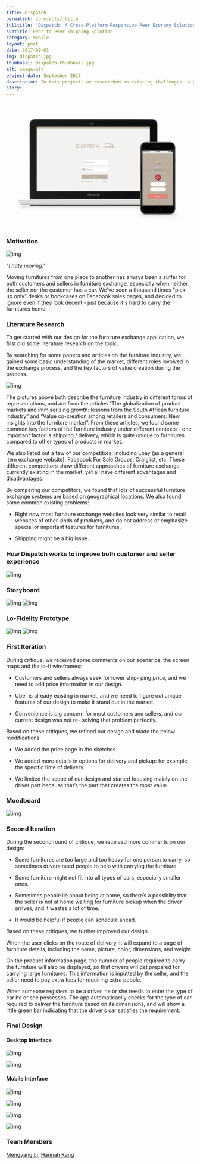 ```yaml
---
title: Dispatch
permalink: /projects/:title
fulltitle: "Dispatch: A Cross-Platform Responsive Peer Economy Solution to Shipping Problems in Furniture Exchange"
subtitle: Peer-to-Peer Shipping Solution
category: Mobile
layout: post
date: 2017-09-01
img: dispatch.jpg
thumbnail: dispatch-thumbnail.jpg
alt: image-alt
project-date: September 2017
description: In this project, we researched on existing challenges in peer-to-peer furniture exchange, and designed a cross-platform application to address shipping problems during the process. My teammates and I first brainstormed ideas through collaborative sketching and storyboarding, then iteratively improved the design through various rounds of design critique and refinements. 
story: 
---
```


<img src="/img/portfolio/dispatch.jpg" class="img-responsive img-centered" alt="">

### Motivation

![img]({{site.baseurl}}/img/projects/dispatch/dispatch-motivation.jpg)

*"I hate moving."*

Moving furnitures from one place to another has always been a suffer for both customers and sellers in furniture exchange, especially when neither the seller nor the customer has a car. We've seen a thousand times "pick-up only" desks or bookcases on Facebook sales pages, and decided to ignore even if they look decent - just because it's hard to carry the furnitures home.

### Literature Research

To get started with our design for the furniture exchange application, we first did some literature research on the topic.

By searching for some papers and articles on the furniture industry, we gained some basic understanding of the market, different roles involved in the exchange process, and the key factors of value creation during the process.

![img]({{site.baseurl}}/img/projects/dispatch/dispatch-research.jpg)

The pictures above both describe the furniture industry in different forms of representations, and are from the articles “The globalization of product markets and immiserizing growth: lessons from the South African furniture industry“ and “Value co-creation among retailers and consumers: New insights into the furniture market”. From these articles, we found some common key factors of the furniture industry under different contexts - one important factor is shipping / delivery, which is quite unique to furnitures compared to other types of products in market.

We also listed out a few of our competitors, including Ebay (as a general item exchange website), Facebook For Sale Groups, Craiglist, etc. These different competitors show different approaches of furniture exchange currently existing in the market, yet all have different advantages and disadvantages.

By comparing our competitors, we found that lots of successful furniture exchange systems are based on geographical locations. We also found some common existing problems:

- Right now most furniture exchange websites look very similar to retail websites of other kinds of products, and do not address or emphasize special or important features for furnitures.

- Shipping might be a big issue.

### How Dispatch works to improve both customer and seller experience

![img]({{site.baseurl}}/img/projects/dispatch/dispatch-solution.jpg)

### Storyboard

![img]({{site.baseurl}}/img/projects/dispatch/dispatch-storyboard-customer.jpg)
![img]({{site.baseurl}}/img/projects/dispatch/dispatch-storyboard-driver.jpg)

### Lo-Fidelity Prototype

![img]({{site.baseurl}}/img/projects/dispatch/dispatch-lofi-seller.jpg)
![img]({{site.baseurl}}/img/projects/dispatch/dispatch-lofi-buyer.jpg)

### First Iteration

During critique, we received some comments on our scenarios, the screen maps and the lo-fi wireframes:

- Customers and sellers always seek for lower ship- ping price, and we need to add price information in our design.

- Uber is already existing in market, and we need to figure out unique features of our design to make it stand out in the market.

- Convenience is big concern for most customers and sellers, and our current design was not re- solving that problem perfectly.

Based on these critiques, we refined our design and made the below modifications:

- We added the price page in the sketches.

- We added more details in options for delivery and pickup: for example, the specific time of delivery.

- We limited the scope of our design and started focusing mainly on the driver part because that’s the part that creates the most value.

### Moodboard

![img]({{site.baseurl}}/img/projects/dispatch/dispatch-moodboard.jpg)

### Second Iteration

During the second round of critique, we received more comments on our design:

- Some furnitures are too large and too heavy for one person to carry, so sometimes drivers need people to help with carrying the furniture.

- Some furniture might not fit into all types of cars, especially smaller ones.

- Sometimes people lie about being at home, so there’s a possiblity that the seller is not at home waiting for furniture pickup when the driver arrives, and it wastes a lot of time.

- It would be helpful if people can schedule ahead.

Based on these critiques, we further improved our design.

When the user clicks on the route of delivery, it will expand to a page of furniture details, including the name, picture, color, dimensions, and weight.

On the product information page, the number of people required to carry the furniture will also be displayed, so that drivers will get prepared for carrying large furnitures. This information is inputted by the seller, and the seller need to pay extra fees for requiring extra people.

When someone registers to be a driver, he or she needs to enter the type of car he or she possesses. The app automaticaclly checks for the type of car required to deliver the furniture based on its dimensions, and will show a little green bar indicating that the driver’s car satisfies the requirement.

### Final Design

#### Desktop Interface

![img]({{site.baseurl}}/img/projects/dispatch/dispatch-final-desktop-combined-1.jpg)

![img]({{site.baseurl}}/img/projects/dispatch/dispatch-final-desktop-combined-2.jpg)

#### Mobile Interface

![img]({{site.baseurl}}/img/projects/dispatch/dispatch-final-mobile-combined-1.jpg)

![img]({{site.baseurl}}/img/projects/dispatch/dispatch-final-mobile-combined-2.jpg)

![img]({{site.baseurl}}/img/projects/dispatch/dispatch-final-mobile-combined-3.jpg)

![img]({{site.baseurl}}/img/projects/dispatch/dispatch-final-mobile-combined-4.jpg)

### Team Members

[Mengyang Li](https://www.mengyang.space/), [Hannah Kang](http://www.hannahkang.com/)
